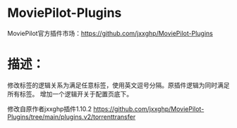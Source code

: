 # MoviePilot-Plugins
MoviePilot官方插件市场：https://github.com/jxxghp/MoviePilot-Plugins

# 描述：
修改标签的逻辑关系为满足任意标签，使用英文逗号分隔。原插件逻辑为同时满足所有标签。
增加一个逻辑开关于配置页底下。

修改自原作者jxxghp插件1.10.2
https://github.com/jxxghp/MoviePilot-Plugins/tree/main/plugins.v2/torrenttransfer
